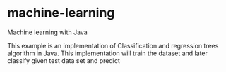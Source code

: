# machine-learning
Machine learning with Java

This example is an implementation of Classification and regression trees algorithm in Java. This implementation will train the dataset and later classify  given test data set and predict
